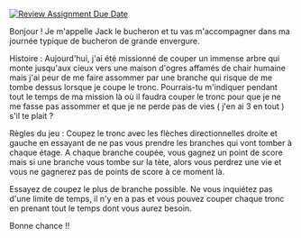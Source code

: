 [![Review Assignment Due Date](https://classroom.github.com/assets/deadline-readme-button-22041afd0340ce965d47ae6ef1cefeee28c7c493a6346c4f15d667ab976d596c.svg)](https://classroom.github.com/a/wmvyn6Kh)

Bonjour ! Je m'appelle Jack le bucheron et tu vas m'accompagner dans ma journée typique de bucheron de grande envergure.

Histoire :
Aujourd'hui, j'ai été missionné de couper un immense arbre qui monte jusqu'aux cieux vers une maison d'ogres affamés de chair humaine mais j'ai peur de me faire assommer par une branche qui risque de me tombe dessus lorsque je coupe le tronc.
Pourrais-tu m'indiquer pendant tout le temps de ma mission là où il faudra couper le tronc pour que je ne me fasse pas assommer et que je ne perde pas de vies ( j'en ai 3 en tout ) s'il te plait ?

Règles du jeu :
Coupez le tronc avec les flèches directionnelles droite et gauche en essayant de ne pas vous prendre les branches qui vont tomber à chaque étage.
A chaque branche coupée, vous gagnez un point de score mais si une branche vous tombe sur la tète, alors vous perdrez une vie et vous ne gagnerez pas de points de score à ce moment là.

Essayez de coupez le plus de branche possible. Ne vous inquiétez pas d'une limite de temps, il n'y en a pas et vous pouvez couper chaque tronc en prenant tout le temps dont vous aurez besoin.

Bonne chance !!
